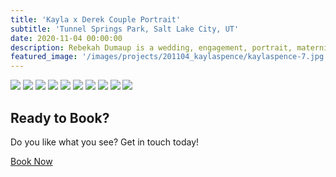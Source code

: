 ```yaml
---
title: 'Kayla x Derek Couple Portrait'
subtitle: 'Tunnel Springs Park, Salt Lake City, UT'
date: 2020-11-04 00:00:00
description: Rebekah Dumaup is a wedding, engagement, portrait, maternity, and family photographer based in Saly Lake City, Utah.
featured_image: '/images/projects/201104_kaylaspence/kaylaspence-7.jpg'
---
```


<div class="gallery" data-columns="3">
<img src="/images/projects/201104_kaylaspence/kaylaspence-2.jpg">
<img src="/images/projects/201104_kaylaspence/kaylaspence-3.jpg">
<img src="/images/projects/201104_kaylaspence/kaylaspence-4.jpg">
<img src="/images/projects/201104_kaylaspence/kaylaspence-5.jpg">
<img src="/images/projects/201104_kaylaspence/kaylaspence-6.jpg">
<img src="/images/projects/201104_kaylaspence/kaylaspence-7.jpg">
<img src="/images/projects/201104_kaylaspence/kaylaspence-8.jpg">
<img src="/images/projects/201104_kaylaspence/kaylaspence.jpg">
<img src="/images/projects/201104_kaylaspence/kaylaspence-9.jpg">
<img src="/images/projects/201104_kaylaspence/kaylaspence-10.jpg">
</div>

## Ready to Book?

Do you like what you see? Get in touch today!

<a href="/contact" class="button button--large">Book Now</a>
